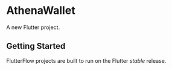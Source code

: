 # AthenaWallet

A new Flutter project.

## Getting Started

FlutterFlow projects are built to run on the Flutter _stable_ release.
